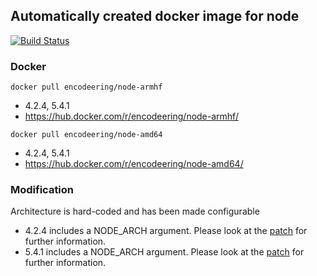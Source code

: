 ## Automatically created docker image for node

[![Build Status](https://travis-ci.org/encodeering/docker-node.svg?branch=master)](https://travis-ci.org/encodeering/docker-node)

### Docker

```docker pull encodeering/node-armhf```

- 4.2.4, 5.4.1
- https://hub.docker.com/r/encodeering/node-armhf/

```docker pull encodeering/node-amd64```

- 4.2.4, 5.4.1
- https://hub.docker.com/r/encodeering/node-amd64/

### Modification

Architecture is hard-coded and has been made configurable

- 4.2.4 includes a NODE_ARCH argument. Please look at the [patch](.patch/4.2/Dockerfile.patch) for further information.
- 5.4.1 includes a NODE_ARCH argument. Please look at the [patch](.patch/5.4/Dockerfile.patch) for further information.
